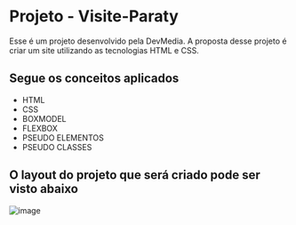 # Projeto - Visite-Paraty
Esse é um projeto desenvolvido pela DevMedia. A proposta desse projeto é criar um site utilizando as tecnologias HTML e CSS.

## Segue os conceitos aplicados
- HTML
- CSS
- BOXMODEL
- FLEXBOX
- PSEUDO ELEMENTOS
- PSEUDO CLASSES

## O layout do projeto que será criado pode ser visto abaixo
![image](https://github.com/Falconxtr/Visite-Paraty/assets/137830852/3a84406f-1edc-4ed1-93c0-a50d58c84e47)
